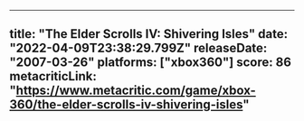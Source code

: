 
---
title: "The Elder Scrolls IV: Shivering Isles"
date: "2022-04-09T23:38:29.799Z"
releaseDate: "2007-03-26"
platforms: ["xbox360"]
score: 86
metacriticLink: "https://www.metacritic.com/game/xbox-360/the-elder-scrolls-iv-shivering-isles"
---

